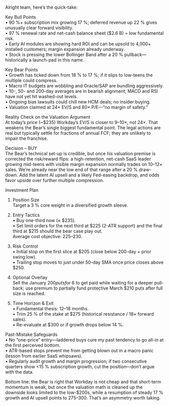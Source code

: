 Alright team, here’s the quick-take:

Key Bull Points  
• 90 %+ subscription mix growing 17 %; deferred revenue up 22 % gives unusually clear forward visibility.  
• 97 % renewal rate and net-cash balance sheet ($2.6 B) = low fundamental risk.  
• Early AI modules are showing hard ROI and can be upsold to 4,000+ installed customers; margin expansion already underway.  
• Stock is pressing the lower Bollinger Band after a 20 % pullback—historically a launch-pad in this name.

Key Bear Points  
• Growth has ticked down from 18 % to 17 %; if it slips to low-teens the multiple could compress.  
• Macro IT budgets are wobbling and Oracle/SAP are bundling aggressively.  
• 10-, 50- and 200-day averages are in bearish alignment; MACD and RSI have not yet hit washed-out levels.  
• Ongoing bias lawsuits could chill new HCM deals; no insider buying.  
• Valuation claimed at 24× EV/S and 80× P/E—“no margin of safety.”

Reality Check on the Valuation Argument  
At today’s price (~$235) Workday’s EV/S is closer to 9–10×, not 24×.  That weakens the Bear’s single biggest fundamental point.  The legal actions are real but typically settle for fractions of annual FCF; they are unlikely to impair the franchise.

Decision – BUY  
The Bear’s technical set-up is credible, but once his valuation premise is corrected the risk/reward flips: a high-retention, net-cash SaaS leader growing mid-teens with visible margin expansion normally trades on 10–12× sales.  We’re already near the low end of that range after a 20 % draw-down.  Add the latent AI upsell and a likely Fed-easing backdrop, and odds favor upside over further multiple compression.

Investment Plan

1. Position Size  
Target a 3 % core weight in a diversified growth sleeve.

2. Entry Tactics  
• Buy one-third now (≈ $235).  
• Set limit orders for the next third at $225 (2-ATR support) and the final third at $215 should the bear case play out.  
Average cost objective: $225–$230.

3. Risk Control  
• Initial stop on the first slice at $205 (close below 200-day + prior swing low).  
• Trailing stop moves to just under 50-day SMA once price closes above $250.

4. Optional Overlay  
Sell the January $200 puts for ~$6 to get paid while waiting for a deeper pull-back; use premium to partially fund protective March $210 puts after full size is reached.

5. Time Horizon & Exit  
• Fundamental thesis: 12–18 months.  
• Trim 25 % of the stake at $275 (historical resistance / 18× forward sales).  
• Re-evaluate at $300 or if growth drops below 14 %.

Past-Mistake Safeguards  
• No “one-price” entry—laddered buys cure my past tendency to go all-in at the first perceived bottom.  
• ATR-based stops prevent me from getting blown out in a macro panic (lesson from earlier SaaS whipsaws).  
• Regularly audit growth and margin progression; if two consecutive quarters show <15 % subscription growth, cut the position—don’t argue with the data.

Bottom line: the Bear is right that Workday is not cheap and that short-term momentum is weak, but once the valuation math is cleaned up the downside looks limited to the low-$200s, while a resumption of steady 17 % growth and AI upsell points to $275–$300.  That’s an asymmetry worth taking.